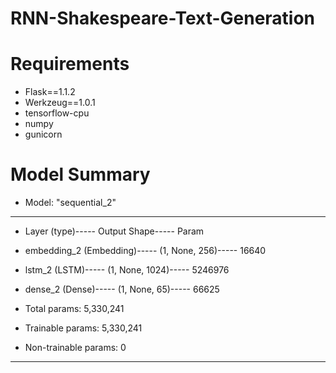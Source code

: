 # RNN-Shakespeare-Text-Generation

# Requirements
- Flask==1.1.2
- Werkzeug==1.0.1
- tensorflow-cpu
- numpy
- gunicorn

# Model Summary

- Model: "sequential_2"
_________________________________________________________________
- Layer (type)-----                 Output Shape-----              Param  

- embedding_2 (Embedding)-----      (1, None, 256)-----            16640     
- lstm_2 (LSTM)-----                (1, None, 1024)-----           5246976   
- dense_2 (Dense)-----              (1, None, 65)-----             66625
- Total params: 5,330,241
- Trainable params: 5,330,241
- Non-trainable params: 0
_________________________________________________________________
